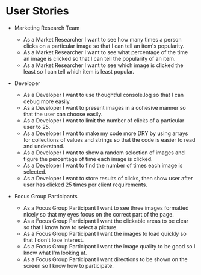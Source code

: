 # User Stories

- Marketing Research Team

  - As a Market Researcher I want to see how many times a person clicks on a particular image so that I can tell an item's popularity. 
  - As a Market Researcher I want to see what percentage of the time an image is clicked so that I can tell the popularity of an item. 
  - As a Market Researcher I want to see which image is clicked the least so I can tell which item is least popular. 

- Developer
  - As a Developer I want to use thoughtful console.log so that I can debug more easily.
  - As a Developer I want to present images in a cohesive manner so that the user can choose easily.
  - As a Developer I want to limit the number of clicks of a particular user to 25. 
  - As a Developer I want to make my code more DRY by using arrays for collections of values and strings so that the code is easier to read and understand.
  - As a Developer I want to show a random selection of images and figure the percentage of time each image is clicked. 
  - As a Developer I want to find the number of times each image is selected.
  - As a Developer I want to store results of clicks, then show user after user has clicked 25 times per client requirements.

- Focus Group Participants
  - As a Focus Group Participant I want to see three images formatted nicely so that my eyes focus on the correct part of the page.
  - As a Focus Group Participant I want the clickable areas to be clear so that I know how to select a picture.
  - As a Focus Group Participant I want the images to load quickly so that I don't lose interest. 
  - As a Focus Group Participant I want the image quality to be good so I know what I'm looking at.
  - As a Focus Group Participant I want directions to be shown on the screen so I know how to participate.